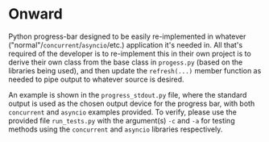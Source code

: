 # Onward
Python progress-bar designed to be easily re-implemented in whatever ("normal"/`concurrent`/`asyncio`/etc.) application it's needed in. All that's required of the developer is to re-implement this in their own project is to derive their own class from the base class in `progess.py` (based on the libraries being used), and then update the `refresh(...)` member function as needed to pipe output to whatever source is desired. 

An example is shown in the `progress_stdout.py` file, where the standard output is used as the chosen output device for the progress bar, with both `concurrent` and `asyncio` examples provided. To verify, please use the provided file `run_tests.py` with the argument(s) `-c` and `-a` for testing methods using the `concurrent` and `asyncio` libraries respectively.